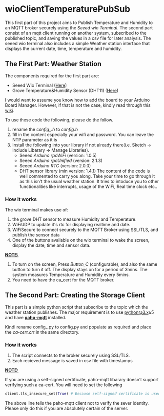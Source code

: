 # wioClientTemperaturePubSub
This first part of this project aims to Publish Temperature and Humidity to an MQTT broker securely using the *Seeed wio Terminal*. The second part consist of an mqtt client running on another system, subscribed to the published topic, and saving the values in a csv file for later analysis. The seeed wio terminal also includes a simple Weather station interface that displays the current date, time, temperature and humidity. 

## The First Part: Weather Station
The components required for the first part are: 
- Seeed Wio Terminal ([Here](https://wiki.seeedstudio.com/Wio-Terminal-Getting-Started/))
- Grove Temperature&Humidity Sensor (DHT11) ([Here](https://wiki.seeedstudio.com/Grove-TemperatureAndHumidity_Sensor/))

I would want to assume you know how to add the board to your Arduino Board Manager. However, if that is not the case, kindly read through this [wiki](https://wiki.seeedstudio.com/Wio-Terminal-Getting-Started/). 


To use these code the following, please do the follow.
1. rename the *config_.h*  to *config.h*
2. fill in the content especially your wifi and password. You can leave the NTP parameter as it is
3. Install the following into your library if not already there(i.e. Sketch -> Include Libarary -> Manage Libraries).
    - Seeed *Arduino rpcWiFi* (version: 1.0.5)
    - Seeed *Arduino rpcUnified* (version: 2.1.3)
    - Seeed *Arduino RTC* (version: 2.0.0)
    - DHT sensor library (min version: 1.4.1)
The content of the code is well commented to carry you along. Take your time to go through it as this isn't the usual weather station. It tries to intoduce you to other functionalities like interrupts, usage of the WiFi, Real time clock etc.. 

### How it works
The wio terminal makes use of:
1. the grove DHT sensor to measure Humidity and Temperature. 
2. WiFiUDP  to update it's rtc for displaying realtime and date.
3. WiFiSecure to connect securely to the MQTT Broker using SSL/TLS, and publish the sensor data
4. One of the buttons available on the wio terminal to wake the screen, display the date, time and sensor data.

<b><u>NOTE:</u></b>

1. To turn on the screen, Press *Button_C* (configurable), and also the same button to turn it off. The display stays on for a period of 3mins. The system measures Temperature and Humidity every 5mins.
2. You need to have the ca_cert for the MQTT broker.

## The Second Part: Creating the Storage Client
This part is a simple python script that subscribe to the topic which the weather station publishes. The major requirement is to use python@3.x≥5 and have [**paho-mqtt**](https://pypi.org/project/paho-mqtt/) installed. 

Kindl rename config_.py to config.py and populate as required and place the *ca-cert.crt* in the same directory. 

### How it works
1. The script connects to the broker securely using SSL/TLS.
2. Each recieved message is saved in csv file with timestamps

<b><u>NOTE:</u></b>

If you are using a self-signed certificate, paho-mqtt libarary doesn't support verifying such a ca-cert. You will need to set the following 
```python
client.tls_insecure_set(True) # Because self-signed certificate is used
````
The above line tells the paho-mqtt client not to verify the sever identity. Please only do this if you are absolutely certain of the server. 





